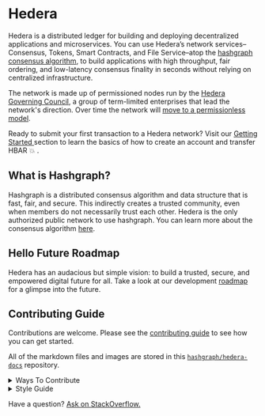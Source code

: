 # Hedera

Hedera is a distributed ledger for building and deploying decentralized applications and microservices. You can use Hedera’s network services– Consensus, Tokens, Smart Contracts, and File Service–atop the [hashgraph consensus algorithm](core-concepts/hashgraph-consensus-algorithms/), to build applications with high throughput, fair ordering, and low-latency consensus finality in seconds without relying on centralized infrastructure.

The network is made up of permissioned nodes run by the [Hedera Governing Council](https://hedera.com/council), a group of term-limited enterprises that lead the network's direction. Over time the network will [move to a permissionless model](https://www.youtube.com/watch?v=QTNNYeSks-s).

Ready to submit your first transaction to a Hedera network? Visit our [Getting Started ](getting-started/introduction.md)section to learn the basics of how to create an account and transfer HBAR :boom: .

## What is Hashgraph?

Hashgraph is a distributed consensus algorithm and data structure that is fast, fair, and secure. This indirectly creates a trusted community, even when members do not necessarily trust each other. Hedera is the only authorized public network to use hashgraph. You can learn more about the consensus algorithm [here](core-concepts/hashgraph-consensus-algorithms/).

## Hello Future Roadmap

Hedera has an audacious but simple vision: to build a trusted, secure, and empowered digital future for all. Take a look at our development [roadmap](https://hedera.com/roadmap) for a glimpse into the future.

## Contributing Guide

Contributions are welcome. Please see the [contributing guide](broken-reference) to see how you can get started.&#x20;

All of the markdown files and images are stored in this [`hashgraph/hedera-docs`](https://github.com/hashgraph/hedera-docs) repository.&#x20;

<details>

<summary>Ways To Contribute</summary>

* [Create new issues and pull requests](support-and-community/contributing-guide.md#create-new-issues-and-pull-requests)
* [Hedera Improvement Proposal (HIP)](support-and-community/contributing-guide.md#hedera-improvement-proposal-hip)
* [Ask your questions on StackOverflow](https://stackoverflow.com/questions/tagged/hedera-hashgraph)

</details>

<details>

<summary>Style Guide</summary>

* [Capitalizatio](support-and-community/contributing-guide.md#capitalization)[n](support-and-community/contributing-guide.md#capitalization)
* [Abbreviations](support-and-community/contributing-guide.md#abbreviations)

</details>

Have a question? [Ask on StackOverflow.](https://stackoverflow.com/questions/tagged/hedera-hashgraph)
